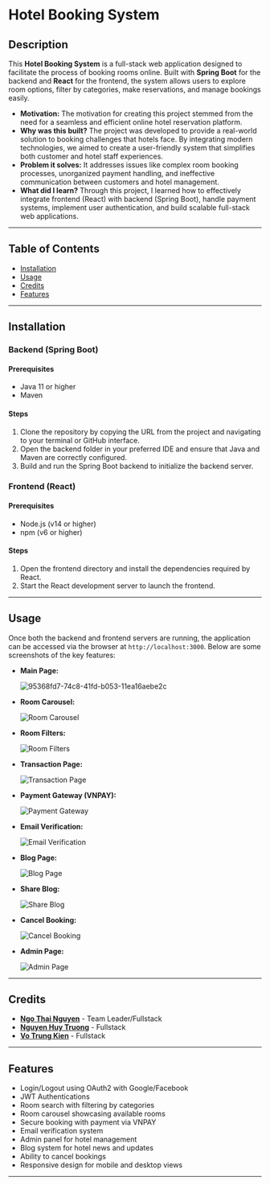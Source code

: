 # **Hotel Booking System**

## Description

This **Hotel Booking System** is a full-stack web application designed to facilitate the process of booking rooms online. Built with **Spring Boot** for the backend and **React** for the frontend, the system allows users to explore room options, filter by categories, make reservations, and manage bookings easily.

- **Motivation:** The motivation for creating this project stemmed from the need for a seamless and efficient online hotel reservation platform.
- **Why was this built?** The project was developed to provide a real-world solution to booking challenges that hotels face. By integrating modern technologies, we aimed to create a user-friendly system that simplifies both customer and hotel staff experiences.
- **Problem it solves:** It addresses issues like complex room booking processes, unorganized payment handling, and ineffective communication between customers and hotel management.
- **What did I learn?** Through this project, I learned how to effectively integrate frontend (React) with backend (Spring Boot), handle payment systems, implement user authentication, and build scalable full-stack web applications.

---

## Table of Contents

- [Installation](#installation)
- [Usage](#usage)
- [Credits](#credits)
- [Features](#features)

---

## Installation

### Backend (Spring Boot)

#### Prerequisites
- Java 11 or higher
- Maven

#### Steps
1. Clone the repository by copying the URL from the project and navigating to your terminal or GitHub interface.
2. Open the backend folder in your preferred IDE and ensure that Java and Maven are correctly configured.
3. Build and run the Spring Boot backend to initialize the backend server.

### Frontend (React)

#### Prerequisites
- Node.js (v14 or higher)
- npm (v6 or higher)

#### Steps
1. Open the frontend directory and install the dependencies required by React.
2. Start the React development server to launch the frontend.

---

## Usage

Once both the backend and frontend servers are running, the application can be accessed via the browser at `http://localhost:3000`. Below are some screenshots of the key features:

- **Main Page:**
  
  ![95368fd7-74c8-41fd-b053-11ea16aebe2c](https://github.com/user-attachments/assets/11b15495-2d16-42a6-b339-d5c3f720edf7)
  
- **Room Carousel:**

  ![Room Carousel](uploads/2.png)

- **Room Filters:**

  ![Room Filters](uploads/3.png)

- **Transaction Page:**

  ![Transaction Page](uploads/4.png)

- **Payment Gateway (VNPAY):**

  ![Payment Gateway](uploads/5.png)

- **Email Verification:**

  ![Email Verification](uploads/6.png)

- **Blog Page:**

  ![Blog Page](uploads/7.png)

- **Share Blog:**

  ![Share Blog](uploads/8.png)

- **Cancel Booking:**

  ![Cancel Booking](uploads/9.png)

- **Admin Page:**

  ![Admin Page](uploads/10.png)

---

## Credits

- **[Ngo Thai Nguyen](https://github.com/Cuteycate)** - Team Leader/Fullstack
- **[Nguyen Huy Truong](https://github.com/Truong5613)** - Fullstack
- **[Vo Trung Kien](https://github.com/KaeseyVNK)** - Fullstack
---

## Features
- Login/Logout using OAuth2 with Google/Facebook
- JWT Authentications
- Room search with filtering by categories
- Room carousel showcasing available rooms
- Secure booking with payment via VNPAY
- Email verification system
- Admin panel for hotel management
- Blog system for hotel news and updates
- Ability to cancel bookings
- Responsive design for mobile and desktop views

---
